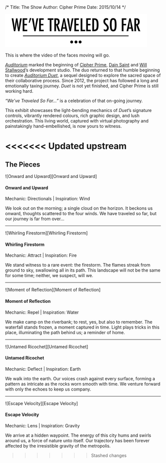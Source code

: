 /*
Title: The Show
Author: Cipher Prime
Date: 2015/10/14
*/

![We’ve Traveled So Far][Title]

This is where the video of the faces moving will go.

*[Auditorium]* marked the beginning of [Cipher Prime], [Dain Saint] and [Will Stallwood]’s development studio. The duo returned to that humble beginning to create *[Auditorium Duet]*, a sequel designed to explore the sacred space of their collaborative process. Since 2012, the project has followed a long and emotionally taxing journey. *Duet* is not yet finished, and Cipher Prime is still working hard.
 
*“We’ve Traveled So Far…”* is a celebration of that on-going journey. 
 
This exhibit showcases the light-bending mechanics of *Duet*’s signature controls, vibrantly rendered colours, rich graphic design, and lush orchestration. This living world, captured with virtual photography and painstakingly hand-embellished, is now yours to witness.


<<<<<<< Updated upstream
=======
## The Pieces

![Onward and Upward][Onward and Upward]
#### Onward and Upward
Mechanic: Directionals | Inspiration: Wind

We look out on the morning; a single cloud on the horizon. It beckons us onward, thoughts scattered to the four winds. We have traveled so far, but our journey is far from over…

***

![Whirling Firestorm][Whirling Firestorm]
#### Whirling Firestorm
Mechanic: Attract | Inspiration: Fire

We stand witness to a rare event: the firestorm. The flames streak from ground to sky, swallowing all in its path. This landscape will not be the same for some time; neither, we suspect, will we.

***

![Moment of Reflection][Moment of Reflection]
#### Moment of Reflection
Mechanic: Repel | Inspiration: Water

We make camp on the riverbank; to rest, yes, but also to remember. The waterfall stands frozen, a moment captured in time. Light plays tricks in this place, illuminating the path behind us; a reminder of home.

***

![Untamed Ricochet][Untamed Ricochet]
#### Untamed Ricochet
Mechanic: Deflect | Inspiration: Earth

We walk into the earth. Our voices crash against every surface, forming a pattern as intricate as the rocks worn smooth with time. We venture forward with only the echoes to keep us company.

***

![Escape Velocity][Escape Velocity]
#### Escape Velocity
Mechanic: Lens | Inspiration: Gravity

We arrive at a hidden waypoint. The energy of this city hums and swirls around us, a force of nature unto itself. Our trajectory has been forever affected by the irresistible gravity of the metropolis.

>>>>>>> Stashed changes


[Title]: /content/images/weve_traveled_so_far_title.png
[Dain Saint]: http://twitter.com/dainsaint
[Will Stallwood]: http://twitter.com/willstall
[Auditorium]: http://www.playauditorium.com
[Cipher Prime]: http://www.cipherprime.com
[Auditorium Duet]: http://www.playduet.com
[Unity3D]: http://www.unity3D.com
[Leap Motion]: http://leapmotion.com
[Indy Hall Arts]: http://indyhall.com

